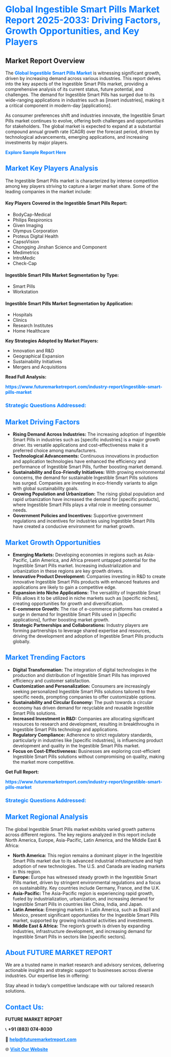 <h1 style="color: #007BFF;">Global Ingestible Smart Pills Market Report 2025-2033: Driving Factors, Growth Opportunities, and Key Players</h1>

<section id="overview">
<h2>Market Report Overview</h2>
<p>The <a href="https://www.futuremarketreport.com/industry-report/ingestible-smart-pills-market" style="color: #007BFF; text-decoration: none;"><strong>Global Ingestible Smart Pills Market</strong></a> is witnessing significant growth, driven by increasing demand across various industries. This report delves into the key aspects of the Ingestible Smart Pills market, providing a comprehensive analysis of its current status, future potential, and challenges. The demand for Ingestible Smart Pills has surged due to its wide-ranging applications in industries such as [insert industries], making it a critical component in modern-day [applications].</p>
<p>As consumer preferences shift and industries innovate, the Ingestible Smart Pills market continues to evolve, offering both challenges and opportunities for stakeholders. The global market is expected to expand at a substantial compound annual growth rate (CAGR) over the forecast period, driven by technological advancements, emerging applications, and increasing investments by major players.</p>
</section>

<section id="overview">
<p><a href="https://www.futuremarketreport.com/request-sample/reportId=46589" style="color: #007BFF; text-decoration: none;"><strong>Explore Sample Report Here</strong></a></p>
</section>

<section id="key-players">
<h2 style="color: #007BFF;">Market Key Players Analysis</h2>
<p>The Ingestible Smart Pills market is characterized by intense competition among key players striving to capture a larger market share. Some of the leading companies in the market include:</p>
<h4>Key Players Covered in the Ingestible Smart Pills Report:</h4>
<ul><li>BodyCap-Medical</li><li>Philips Respironics</li><li>Given Imaging</li><li>Olympus Corporation</li><li>Proteus Digital Health</li><li>CapsoVision</li><li>Chongqing Jinshan Science and Component</li><li>Medimetrics</li><li>IntroMedic</li><li>Check-Cap</li></ul>
<h4>Ingestible Smart Pills Market Segmentation by Type:</h4>
<ul><li>Smart Pills</li><li>Workstation</li></ul>

<h4>Ingestible Smart Pills Market Segmentation by Application:</h4>
<ul><li>Hospitals</li><li>Clinics</li><li>Research Institutes</li><li>Home Healthcare</li></ul>
<p><strong>Key Strategies Adopted by Market Players:</strong></p>
<ul>
<li>Innovation and R&D</li>
<li>Geographical Expansion</li>
<li>Sustainability Initiatives</li>
<li>Mergers and Acquisitions</li>
</ul>
</section>

<section>
<p><strong>Read Full Analysis: </strong></p><a href="https://www.futuremarketreport.com/industry-report/ingestible-smart-pills-market" style="color: #007BFF; text-decoration: none;"><strong>https://www.futuremarketreport.com/industry-report/ingestible-smart-pills-market</strong></a>
<h3 style="color: #007BFF;">Strategic Questions Addressed:</h3>
</section>

<section id="driving-factors">
<h2 style="color: #007BFF;">Market Driving Factors</h2>
<ul>
<li><strong>Rising Demand Across Industries:</strong> The increasing adoption of Ingestible Smart Pills in industries such as [specific industries] is a major growth driver. Its versatile applications and cost-effectiveness make it a preferred choice among manufacturers.</li>
<li><strong>Technological Advancements:</strong> Continuous innovations in production and application technologies have enhanced the efficiency and performance of Ingestible Smart Pills, further boosting market demand.</li>
<li><strong>Sustainability and Eco-Friendly Initiatives:</strong> With growing environmental concerns, the demand for sustainable Ingestible Smart Pills solutions has surged. Companies are investing in eco-friendly variants to align with global sustainability goals.</li>
<li><strong>Growing Population and Urbanization:</strong> The rising global population and rapid urbanization have increased the demand for [specific products], where Ingestible Smart Pills plays a vital role in meeting consumer needs.</li>
<li><strong>Government Policies and Incentives:</strong> Supportive government regulations and incentives for industries using Ingestible Smart Pills have created a conducive environment for market growth.</li>
</ul>
</section>

<section id="growth-opportunities">
<h2 style="color: #007BFF;">Market Growth Opportunities</h2>
<ul>
<li><strong>Emerging Markets:</strong> Developing economies in regions such as Asia-Pacific, Latin America, and Africa present untapped potential for the Ingestible Smart Pills market. Increasing industrialization and urbanization in these regions are key growth drivers.</li>
<li><strong>Innovative Product Development:</strong> Companies investing in R&D to create innovative Ingestible Smart Pills products with enhanced features and applications are likely to gain a competitive edge.</li>
<li><strong>Expansion into Niche Applications:</strong> The versatility of Ingestible Smart Pills allows it to be utilized in niche markets such as [specific niches], creating opportunities for growth and diversification.</li>
<li><strong>E-commerce Growth:</strong> The rise of e-commerce platforms has created a surge in demand for Ingestible Smart Pills used in [specific applications], further boosting market growth.</li>
<li><strong>Strategic Partnerships and Collaborations:</strong> Industry players are forming partnerships to leverage shared expertise and resources, driving the development and adoption of Ingestible Smart Pills products globally.</li>
</ul>
</section>

<section id="trending-factors">
<h2 style="color: #007BFF;">Market Trending Factors</h2>
<ul>
<li><strong>Digital Transformation:</strong> The integration of digital technologies in the production and distribution of Ingestible Smart Pills has improved efficiency and customer satisfaction.</li>
<li><strong>Customization and Personalization:</strong> Consumers are increasingly seeking personalized Ingestible Smart Pills solutions tailored to their specific needs, prompting companies to offer customizable options.</li>
<li><strong>Sustainability and Circular Economy:</strong> The push towards a circular economy has driven demand for recyclable and reusable Ingestible Smart Pills solutions.</li>
<li><strong>Increased Investment in R&D:</strong> Companies are allocating significant resources to research and development, resulting in breakthroughs in Ingestible Smart Pills technology and applications.</li>
<li><strong>Regulatory Compliance:</strong> Adherence to strict regulatory standards, particularly in industries like [specific industries], is influencing product development and quality in the Ingestible Smart Pills market.</li>
<li><strong>Focus on Cost-Effectiveness:</strong> Businesses are exploring cost-efficient Ingestible Smart Pills solutions without compromising on quality, making the market more competitive.</li>
</ul>
</section>

<section>
<p><strong>Get Full Report: </strong></p><a href="https://www.futuremarketreport.com/industry-report/ingestible-smart-pills-market" style="color: #007BFF; text-decoration: none;"><strong>https://www.futuremarketreport.com/industry-report/ingestible-smart-pills-market</strong></a>
<h3 style="color: #007BFF;">Strategic Questions Addressed:</h3>
</section>


<section id="regional-analysis">
<h2 style="color: #007BFF;">Market Regional Analysis</h2>
<p>The global Ingestible Smart Pills market exhibits varied growth patterns across different regions. The key regions analyzed in this report include North America, Europe, Asia-Pacific, Latin America, and the Middle East & Africa:</p>
<ul>
<li><strong>North America:</strong> This region remains a dominant player in the Ingestible Smart Pills market due to its advanced industrial infrastructure and high adoption of new technologies. The U.S. and Canada are leading markets in this region.</li>
<li><strong>Europe:</strong> Europe has witnessed steady growth in the Ingestible Smart Pills market, driven by stringent environmental regulations and a focus on sustainability. Key countries include Germany, France, and the U.K.</li>
<li><strong>Asia-Pacific:</strong> The Asia-Pacific region is experiencing rapid growth, fueled by industrialization, urbanization, and increasing demand for Ingestible Smart Pills in countries like China, India, and Japan.</li>
<li><strong>Latin America:</strong> Emerging markets in Latin America, such as Brazil and Mexico, present significant opportunities for the Ingestible Smart Pills market, supported by growing industrial activities and investments.</li>
<li><strong>Middle East & Africa:</strong> The region’s growth is driven by expanding industries, infrastructure development, and increasing demand for Ingestible Smart Pills in sectors like [specific sectors].</li>
</ul>
</section>

<footer>
<h2 style="color: #007BFF;">About FUTURE MARKET REPORT</h2>
<p>We are a trusted name in market research and advisory services, delivering actionable insights and strategic support to businesses across diverse industries. Our expertise lies in offering:</p>

<p>Stay ahead in today’s competitive landscape with our tailored research solutions.</p>

<h2 style="color: #007BFF;">Contact Us:</h2>
<p><strong>FUTURE MARKET REPORT</strong></p>
<p>📞 <strong>+91 (883) 074-8030</strong></p>
<p>📧 <strong><a href="mailto:help@futuremarketreport.com" style="color: #007BFF;">help@futuremarketreport.com</a></strong></p>
<p>🌐 <strong><a href="https://www.futuremarketreport.com/" style="color: #007BFF;">Visit Our Website</a></strong></p>
</footer>